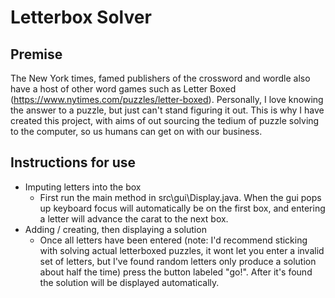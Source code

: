 # Letterbox Solver

## Premise
The New York times, famed publishers of the crossword and wordle also have a host of other word games
such as Letter Boxed (https://www.nytimes.com/puzzles/letter-boxed). Personally, I love knowing the answer to a puzzle, but just can't stand figuring it out. 
This is why I have created this project, with aims of out sourcing the tedium of puzzle solving to the computer, so us humans can get on with our business.

## Instructions for use 
- Imputing letters into the box 
    - First run the main method in src\gui\Display.java. When the gui pops up keyboard focus will automatically be on the first box, and entering a letter will advance the carat to the next box.
- Adding / creating, then displaying a solution 
    - Once all letters have been entered (note: I'd recommend sticking with solving actual letterboxed puzzles, it wont let you enter a invalid set of letters, but I've found random letters only produce a solution about half the time) press the button labeled "go!". After it's found the solution will be displayed automatically.
